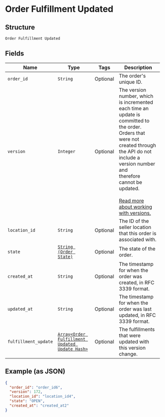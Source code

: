 
# Order Fulfillment Updated

## Structure

`Order Fulfillment Updated`

## Fields

| Name | Type | Tags | Description |
|  --- | --- | --- | --- |
| `order_id` | `String` | Optional | The order's unique ID. |
| `version` | `Integer` | Optional | The version number, which is incremented each time an update is committed to the order.<br>Orders that were not created through the API do not include a version number and<br>therefore cannot be updated.<br><br>[Read more about working with versions.](../../https://developer.squareup.com/docs/orders-api/manage-orders#update-orders) |
| `location_id` | `String` | Optional | The ID of the seller location that this order is associated with. |
| `state` | [`String (Order State)`](../../doc/models/order-state.md) | Optional | The state of the order. |
| `created_at` | `String` | Optional | The timestamp for when the order was created, in RFC 3339 format. |
| `updated_at` | `String` | Optional | The timestamp for when the order was last updated, in RFC 3339 format. |
| `fulfillment_update` | [`Array<Order Fulfillment Updated Update Hash>`](../../doc/models/order-fulfillment-updated-update.md) | Optional | The fulfillments that were updated with this version change. |

## Example (as JSON)

```json
{
  "order_id": "order_id6",
  "version": 172,
  "location_id": "location_id4",
  "state": "OPEN",
  "created_at": "created_at2"
}
```

